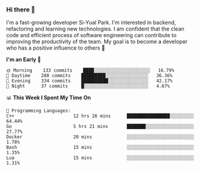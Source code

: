 ### Hi there 👋


I'm a fast-growing developer Si-Yual Park. I'm interested in backend, refactoring and learning new technologies. I am confident that the clean code and efficient process of software engineering can contribute to improving the productivity of the team. My goal is to become a developer who has a positive influence to others 🔭

<!--START_SECTION:waka-->
**I'm an Early 🐤** 

```text
🌞 Morning    133 commits    ████░░░░░░░░░░░░░░░░░░░░░   16.79% 
🌆 Daytime    288 commits    █████████░░░░░░░░░░░░░░░░   36.36% 
🌃 Evening    334 commits    ██████████░░░░░░░░░░░░░░░   42.17% 
🌙 Night      37 commits     █░░░░░░░░░░░░░░░░░░░░░░░░   4.67%

```


📊 **This Week I Spent My Time On** 

```text
💬 Programming Languages: 
C++                      12 hrs 26 mins      ████████████████░░░░░░░░░   64.44% 
Go                       5 hrs 21 mins       ███████░░░░░░░░░░░░░░░░░░   27.77% 
Docker                   20 mins             ░░░░░░░░░░░░░░░░░░░░░░░░░   1.78% 
Bash                     15 mins             ░░░░░░░░░░░░░░░░░░░░░░░░░   1.35% 
Lua                      15 mins             ░░░░░░░░░░░░░░░░░░░░░░░░░   1.31%

```


<!--END_SECTION:waka-->
